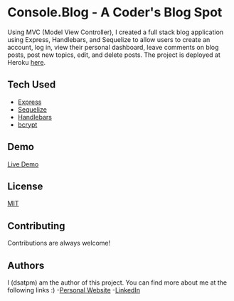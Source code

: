 # Console.Blog - A Coder's Blog Spot

Using MVC (Model View Controller), I created a full stack blog application using Express, Handlebars, and Sequelize to allow users to create an account, log in, view their personal dashboard, leave comments on blog posts, post new topics, edit, and delete posts. The project is deployed at Heroku [here](https://console-dot-blog-9aca03c81354.herokuapp.com/).


## Tech Used

- [Express](https://www.expressjs.com)
- [Sequelize](https://www.sequelize.org)
- [Handlebars](https://www.handlebarsjs.com)
- [bcrypt](https://www.npmjs.com/package/bcrypt)


## Demo

[Live Demo](https://drive.google.com/file/d/1qrN3Tdw71OKBRS_xEjf75m0UuK1l3eiO/view)


## License

[MIT](https://choosealicense.com/licenses/mit/)


## Contributing

Contributions are always welcome!


## Authors

I (dsatpm) am the author of this project. You can find more about me at the following links :)
-[Personal Website](https://www.jeremiah-haynes.com)
-[LinkedIn](https://www.linkedin.com/in/jeremiah-j-haynes)



